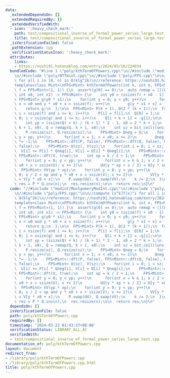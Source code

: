 ```yaml
---
data:
  _extendedDependsOn: []
  _extendedRequiredBy: []
  _extendedVerifiedWith:
  - icon: ':heavy_check_mark:'
    path: test/compositional_inverse_of_formal_power_series_large.test.cpp
    title: test/compositional_inverse_of_formal_power_series_large.test.cpp
  _isVerificationFailed: false
  _pathExtension: cpp
  _verificationStatusIcon: ':heavy_check_mark:'
  attributes:
    links:
    - https://noshi91.hatenablog.com/entry/2024/03/16/224034
  bundledCode: "#line 1 \"poly/kthTermOfPowers.cpp\"\n//#include \"modint/MontgomeryModInt.cpp\"\
    \n//#include \"poly/NTTmint.cpp\"\n//#include \"poly/FPS.cpp\"\n\n//compute [x^k]f(x)^i\
    \ for all i in [0, n) in O(klg^2k)\n//reference: https://noshi91.hatenablog.com/entry/2024/03/16/224034\n\
    template<class Mint>\nFPS<Mint> kthTermOfPowers(int k, int n, FPS<Mint> g, FPS<Mint>\
    \ f = FPS<Mint>(1, 1)) {\n  assert(g[0] == 0);\n  auto remap = [](FPS<Mint> f,\
    \ int x0, int x1) -> FPS<Mint> {\n    int y0 = (ssize(f) + x0 - 1) / x0;\n   \
    \ FPS<Mint> g(y0 * x1);\n    for(int y = 0; y < y0; y++)\n      for(int x = 0;\
    \ x < x0 and y * x0 + x < ssize(f); x++)\n        g[y * x1 + x] = f[y * x0 + x];\n\
    \    return g;\n  };\n\n  FPS<Mint> P(k + 1), Q(2 * (k + 1));\n  for(int i = 0;\
    \ i < ssize(f) and i <= k; i++)\n    P[i] = f[i];\n  Q[0] = 1;\n  for(int i =\
    \ 0; i < ssize(g) and i <= k; i++)\n    Q[i + k + 1] = -g[i];\n\n  while(k) {\n\
    \    int yp = (ssize(Q) + k) / (k + 1) * 2 - 1, x0 = 2 * k + 1;\n    P = remap(P,\
    \ k + 1, x0), Q = remap(Q, k + 1, x0);\n    int sz = bit_ceil((unsigned)yp * x0);\n\
    \    P.resize(sz), Q.resize(sz);\n    FPS<Mint> Qneg = Q;\n    for(int y = 0;\
    \ y < yp; y++)\n      for(int x = 1; x < x0; x += 2)\n        Qneg[y * x0 + x]\
    \ *= -1;\n    FPS<Mint>::dft(P, false), FPS<Mint>::dft(Q, false), FPS<Mint>::dft(Qneg,\
    \ false);\n    FPS<Mint> U(sz), V(sz);\n    for(int i = 0; i < sz; i++)\n    \
    \  U[i] += P[i] * Qneg[i], V[i] = Q[i] * Qneg[i];\n    FPS<Mint>::dft(U, true),\
    \ FPS<Mint>::dft(V, true);\n    int xp = k / 2 + 1;\n    FPS<Mint> UU(yp * xp);\n\
    \    for(int y = 0; y < yp; y++)\n      for(int x = k & 1; x / 2 < xp and y *\
    \ x0 + x < ssize(U); x += 2)\n        UU[y * xp + x / 2] = U[y * x0 + x];\n  \
    \  FPS<Mint> VV(yp * xp);\n    for(int y = 0; y < yp; y++)\n      for(int x =\
    \ 0; x / 2 < xp and y * x0 + x < ssize(V); x += 2)\n        VV[y * xp + x / 2]\
    \ = V[y * x0 + x];\n    P.swap(UU), Q.swap(VV);\n    k /= 2;\n  }\n\n  FPS<Mint>\
    \ res = P * Q.inv(n);\n  res.resize(n);\n\n  return res;\n}\n"
  code: "//#include \"modint/MontgomeryModInt.cpp\"\n//#include \"poly/NTTmint.cpp\"\
    \n//#include \"poly/FPS.cpp\"\n\n//compute [x^k]f(x)^i for all i in [0, n) in\
    \ O(klg^2k)\n//reference: https://noshi91.hatenablog.com/entry/2024/03/16/224034\n\
    template<class Mint>\nFPS<Mint> kthTermOfPowers(int k, int n, FPS<Mint> g, FPS<Mint>\
    \ f = FPS<Mint>(1, 1)) {\n  assert(g[0] == 0);\n  auto remap = [](FPS<Mint> f,\
    \ int x0, int x1) -> FPS<Mint> {\n    int y0 = (ssize(f) + x0 - 1) / x0;\n   \
    \ FPS<Mint> g(y0 * x1);\n    for(int y = 0; y < y0; y++)\n      for(int x = 0;\
    \ x < x0 and y * x0 + x < ssize(f); x++)\n        g[y * x1 + x] = f[y * x0 + x];\n\
    \    return g;\n  };\n\n  FPS<Mint> P(k + 1), Q(2 * (k + 1));\n  for(int i = 0;\
    \ i < ssize(f) and i <= k; i++)\n    P[i] = f[i];\n  Q[0] = 1;\n  for(int i =\
    \ 0; i < ssize(g) and i <= k; i++)\n    Q[i + k + 1] = -g[i];\n\n  while(k) {\n\
    \    int yp = (ssize(Q) + k) / (k + 1) * 2 - 1, x0 = 2 * k + 1;\n    P = remap(P,\
    \ k + 1, x0), Q = remap(Q, k + 1, x0);\n    int sz = bit_ceil((unsigned)yp * x0);\n\
    \    P.resize(sz), Q.resize(sz);\n    FPS<Mint> Qneg = Q;\n    for(int y = 0;\
    \ y < yp; y++)\n      for(int x = 1; x < x0; x += 2)\n        Qneg[y * x0 + x]\
    \ *= -1;\n    FPS<Mint>::dft(P, false), FPS<Mint>::dft(Q, false), FPS<Mint>::dft(Qneg,\
    \ false);\n    FPS<Mint> U(sz), V(sz);\n    for(int i = 0; i < sz; i++)\n    \
    \  U[i] += P[i] * Qneg[i], V[i] = Q[i] * Qneg[i];\n    FPS<Mint>::dft(U, true),\
    \ FPS<Mint>::dft(V, true);\n    int xp = k / 2 + 1;\n    FPS<Mint> UU(yp * xp);\n\
    \    for(int y = 0; y < yp; y++)\n      for(int x = k & 1; x / 2 < xp and y *\
    \ x0 + x < ssize(U); x += 2)\n        UU[y * xp + x / 2] = U[y * x0 + x];\n  \
    \  FPS<Mint> VV(yp * xp);\n    for(int y = 0; y < yp; y++)\n      for(int x =\
    \ 0; x / 2 < xp and y * x0 + x < ssize(V); x += 2)\n        VV[y * xp + x / 2]\
    \ = V[y * x0 + x];\n    P.swap(UU), Q.swap(VV);\n    k /= 2;\n  }\n\n  FPS<Mint>\
    \ res = P * Q.inv(n);\n  res.resize(n);\n\n  return res;\n}\n"
  dependsOn: []
  isVerificationFile: false
  path: poly/kthTermOfPowers.cpp
  requiredBy: []
  timestamp: '2024-03-22 01:43:37+08:00'
  verificationStatus: LIBRARY_ALL_AC
  verifiedWith:
  - test/compositional_inverse_of_formal_power_series_large.test.cpp
documentation_of: poly/kthTermOfPowers.cpp
layout: document
redirect_from:
- /library/poly/kthTermOfPowers.cpp
- /library/poly/kthTermOfPowers.cpp.html
title: poly/kthTermOfPowers.cpp
---
```

